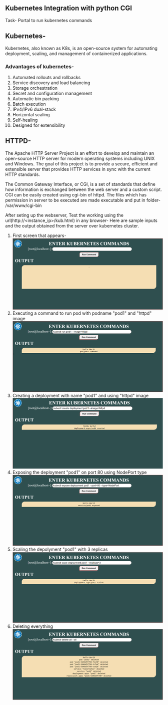 ## Kubernetes Integration with python CGI

Task- Portal to run kubernetes commands

## Kubernetes- 
Kubernetes, also known as K8s, is an open-source system for automating deployment, scaling, and management of containerized applications.

### Advantages of kubernetes- 
1. Automated rollouts and rollbacks
2. Service discovery and load balancing
3. Storage orchestration
4. Secret and configuration management
5. Automatic bin packing
6. Batch execution
7. IPv4/IPv6 dual-stack
8. Horizontal scaling
9. Self-healing
10. Designed for extensibility

## HTTPD-
The Apache HTTP Server Project is an effort to develop and maintain an open-source HTTP server for modern operating systems including UNIX and Windows. The goal of this project is to provide a secure, efficient and extensible server that provides HTTP services in sync with the current HTTP standards.

The Common Gateway Interface, or CGI, is a set of standards that define how information is exchanged between the web server and a custom script.
CGI can be easily created using cgi-bin of httpd. The files which has permission in server to be executed are made executable and put in folder- /var/www/cgi-bin 

After seting up the webserver, Test the working using the url(http://<instance_ip>/kub.html) in any browser- Here are sample inputs and the output obtained from the server over kubernetes cluster. 

1. First screen that appears-
   ![Sample Output](1.png)
2. Executing a command to run pod with podname "pod1" and "httpd" image
   ![creating pod](2.png)
3. Creating a deployment with name "pod1" and using "httpd" image
   ![creating deployment](3.png)
4. Exposing the deployment "pod1" on port 80 using NodePort type
   ![exposing deployment](4.png) 
5. Scaling the depolyment "pod1" with 3 replicas
   ![scaling deployment](5.png)
6. Deleting everything
   ![Deleting](6.png)
